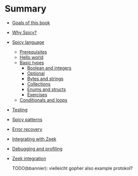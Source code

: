 # Summary

- [Goals of this book](./goals.md)
- [Why Spicy?](./why_spicy.md)
- [Spicy language](./language.md)
  - [Prerequisites](./prerequisites.md)
  - [Hello world](./hello_world.md)
  - [Basic types](./basic_types.md)
    - [Boolean and integers](./bool_integers.md)
    - [Optional](./optional.md)
    - [Bytes and strings](./bytes_strings.md)
    - [Collections](./collections.md)
    - [Enums and structs](./enums_structs.md)
    - [Exercises](./basic_types_exercises.md)
  - [Conditionals and loops](./conditionals_loops.md)
- [Testing]()
- [Spicy patterns]()
- [Error recovery]()
- [Integrating with Zeek]()
- [Debugging and profiling]()
- [Zeek integration](./zeek_integration.md)

    TODO(bbannier): vielleicht gopher also example protokol?

